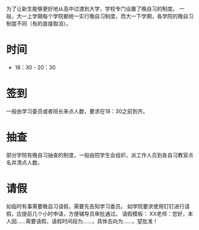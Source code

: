 为了让新生能够更好地从高中过渡到大学，学校专门设置了晚自习的制度。
一般，大一上学期每个学院都统一实行晚自习制度，而大一下学期，各学院的晚自习制度不同（有的直接取消）。

# 时间

- 18：30 - 20：30

# 签到

一般由学习委员或者班长来点人数，要求在18：30之前到齐。

# 抽查

部分学院有晚自习抽查的制度，一般由院学生会组织，派工作人员到各自习教室点名并清点人数。

# 请假

如临时有事需要晚自习请假，需要先告知学习委员。
如学院要求使用钉钉进行请假，应提前几个小时申请，方便辅导员审批通过。
请假模板：
XX老师：您好，本人因……需要请假，请假时间段为……，具体去向为……，望批准！
  
